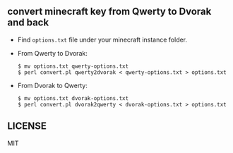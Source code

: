 ## convert minecraft key from Qwerty to Dvorak and back

  * Find `options.txt` file under your minecraft instance folder.

  * From Qwerty to Dvorak:
    ```
    $ mv options.txt qwerty-options.txt
    $ perl convert.pl qwerty2dvorak < qwerty-options.txt > options.txt
    ```

  * From Dvorak to Qwerty:
    ```
    $ mv options.txt dvorak-options.txt
    $ perl convert.pl dvorak2qwerty < dvorak-options.txt > options.txt
    ```

## LICENSE

MIT
